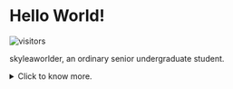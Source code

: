 # Hello World!

![visitors](https://visitor-badge.glitch.me/badge?page_id=skyleaworlder.skyleaworlder)

skyleaworlder, an ordinary senior undergraduate student.

<details>
<summary>Click to know more.</summary>
<p align="left">
	<li> I have been a Calligraphy Enthusiast for 15 years;</li>
	<li> My favorite YGO deck is 『代行天使』;</li>
	<li> Self-deprecating does reduce my pressure. e.g. I am a self-styled Markdown Engineer.</li>
	<li> I also got 1st Prize in the Final of 12th SSSCCC, aka "Secondary School Student Creative Composition Competition".</li>
</p>
</details>

